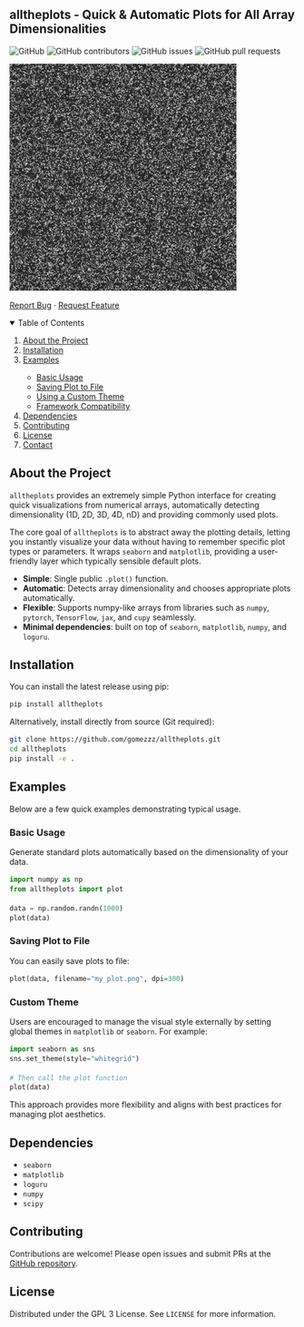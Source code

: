 ## alltheplots - Quick & Automatic Plots for All Array Dimensionalities

![GitHub](https://img.shields.io/github/license/gomezzz/alltheplots?style=flat-square)
![GitHub contributors](https://img.shields.io/github/contributors/gomezzz/alltheplots?style=flat-square)
![GitHub issues](https://img.shields.io/github/issues/gomezzz/alltheplots?style=flat-square)
![GitHub pull requests](https://img.shields.io/github/issues-pr/gomezzz/alltheplots?style=flat-square)

![Alt Text](resources/demo.gif)

<p align="left">
    <a href="https://github.com/gomezzz/alltheplots/issues">Report Bug</a>
    ·
    <a href="https://github.com/gomezzz/alltheplots/issues">Request Feature</a>
</p>

<!-- TABLE OF CONTENTS -->
<details open="open">
  <summary>Table of Contents</summary>
  <ol>
    <li><a href="#about-the-project">About the Project</a></li>
    <li><a href="#installation">Installation</a></li>
    <li><a href="#examples">Examples</a></li>
    <ul>
        <li><a href="#basic-usage">Basic Usage</a></li>
        <li><a href="#saving-plot-to-file">Saving Plot to File</a></li>
        <li><a href="#custom-theme">Using a Custom Theme</a></li>
        <li><a href="#framework-compatibility">Framework Compatibility</a></li>
    </ul>
    <li><a href="#dependencies">Dependencies</a></li>
    <li><a href="#contributing">Contributing</a></li>
    <li><a href="#license">License</a></li>
    <li><a href="#contact">Contact</a></li>
  </ol>
</details>

## About the Project

`alltheplots` provides an extremely simple Python interface for creating quick visualizations from numerical arrays, automatically detecting dimensionality (1D, 2D, 3D, 4D, nD) and providing commonly used plots. 

The core goal of `alltheplots` is to abstract away the plotting details, letting you instantly visualize your data without having to remember specific plot types or parameters. It wraps `seaborn` and `matplotlib`, providing a user-friendly layer which typically sensible default plots.

- **Simple**: Single public `.plot()` function.
- **Automatic**: Detects array dimensionality and chooses appropriate plots automatically.
- **Flexible**: Supports numpy-like arrays from libraries such as `numpy`, `pytorch`, `TensorFlow`, `jax`, and `cupy` seamlessly.
- **Minimal dependencies**: built on top of `seaborn`, `matplotlib`, `numpy`, and `loguru`.

## Installation

You can install the latest release using pip:

```bash
pip install alltheplots
```

Alternatively, install directly from source (Git required):

```bash
git clone https://github.com/gomezzz/alltheplots.git
cd alltheplots
pip install -e .
```

## Examples

Below are a few quick examples demonstrating typical usage.

### Basic Usage

Generate standard plots automatically based on the dimensionality of your data.

```python
import numpy as np
from alltheplots import plot

data = np.random.randn(1000)
plot(data)
```

### Saving Plot to File

You can easily save plots to file:

```python
plot(data, filename="my_plot.png", dpi=300)
```

### Custom Theme

Users are encouraged to manage the visual style externally by setting global themes in `matplotlib` or `seaborn`. For example:

```python
import seaborn as sns
sns.set_theme(style="whitegrid")

# Then call the plot function
plot(data)
```

This approach provides more flexibility and aligns with best practices for managing plot aesthetics.

## Dependencies

- `seaborn`
- `matplotlib`
- `loguru`
- `numpy`
- `scipy`

## Contributing

Contributions are welcome! Please open issues and submit PRs at the [GitHub repository](https://github.com/gomezzz/alltheplots).

## License

Distributed under the GPL 3 License. See `LICENSE` for more information.